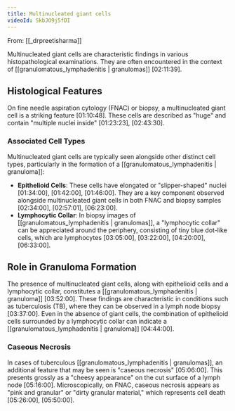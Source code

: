```yaml
---
title: Multinucleated giant cells
videoId: SkbJO9j5fDI
---
```


From: [[_drpreetisharma]] <br/> 

Multinucleated giant cells are characteristic findings in various histopathological examinations. They are often encountered in the context of [[granulomatous_lymphadenitis | granulomas]] <a class="yt-timestamp" data-t="02:11:39">[02:11:39]</a>.

## Histological Features

On fine needle aspiration cytology (FNAC) or biopsy, a multinucleated giant cell is a striking feature <a class="yt-timestamp" data-t="01:10:48">[01:10:48]</a>. These cells are described as "huge" and contain "multiple nuclei inside" <a class="yt-timestamp" data-t="01:23:23">[01:23:23]</a>, <a class="yt-timestamp" data-t="02:43:30">[02:43:30]</a>.

### Associated Cell Types
Multinucleated giant cells are typically seen alongside other distinct cell types, particularly in the formation of a [[granulomatous_lymphadenitis | granuloma]]:
*   **Epithelioid Cells**: These cells have elongated or "slipper-shaped" nuclei <a class="yt-timestamp" data-t="01:34:00">[01:34:00]</a>, <a class="yt-timestamp" data-t="01:42:00">[01:42:00]</a>, <a class="yt-timestamp" data-t="01:46:00">[01:46:00]</a>. They are a key component observed alongside multinucleated giant cells in both FNAC and biopsy samples <a class="yt-timestamp" data-t="02:34:00">[02:34:00]</a>, <a class="yt-timestamp" data-t="02:57:01">[02:57:01]</a>, <a class="yt-timestamp" data-t="06:23:00">[06:23:00]</a>.
*   **Lymphocytic Collar**: In biopsy images of [[granulomatous_lymphadenitis | granulomas]], a "lymphocytic collar" can be appreciated around the periphery, consisting of tiny blue dot-like cells, which are lymphocytes <a class="yt-timestamp" data-t="03:05:00">[03:05:00]</a>, <a class="yt-timestamp" data-t="03:22:00">[03:22:00]</a>, <a class="yt-timestamp" data-t="04:20:00">[04:20:00]</a>, <a class="yt-timestamp" data-t="06:33:00">[06:33:00]</a>.

## Role in Granuloma Formation
The presence of multinucleated giant cells, along with epithelioid cells and a lymphocytic collar, constitutes a [[granulomatous_lymphadenitis | granuloma]] <a class="yt-timestamp" data-t="03:52:00">[03:52:00]</a>. These findings are characteristic in conditions such as tuberculosis (TB), where they can be observed in a lymph node biopsy <a class="yt-timestamp" data-t="03:37:00">[03:37:00]</a>.
Even in the absence of giant cells, the combination of epithelioid cells surrounded by a lymphocytic collar can indicate a [[granulomatous_lymphadenitis | granuloma]] <a class="yt-timestamp" data-t="04:44:00">[04:44:00]</a>.

### Caseous Necrosis
In cases of tuberculous [[granulomatous_lymphadenitis | granulomas]], an additional feature that may be seen is "caseous necrosis" <a class="yt-timestamp" data-t="05:06:00">[05:06:00]</a>. This presents grossly as a "cheesy appearance" on the cut surface of a lymph node <a class="yt-timestamp" data-t="05:16:00">[05:16:00]</a>. Microscopically, on FNAC, caseous necrosis appears as "pink and granular" or "dirty granular material," which represents cell death <a class="yt-timestamp" data-t="05:26:00">[05:26:00]</a>, <a class="yt-timestamp" data-t="05:50:00">[05:50:00]</a>.